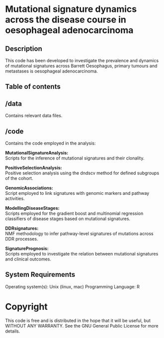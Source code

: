 # Mutational signature dynamics across the disease course in oesophageal adenocarcinoma

## Description

This code has been developed to investigate the prevalence and dynamics of mutational signatures across Barrett Oesophagus, primary tumours and metastases is oesophageal adenocarcinoma.

## Table of contents

## **/data**
Contains relevant data files.

## **/code**
Contains the code employed in the analysis:

**MutationalSignatureAnalysis:**  
Scripts for the inference of mutational signatures and their clonality.

**PositiveSelectionAnalysis:**  
Positive selection analysis using the dndscv method for defined subgroups of the cohort.

**GenomicAssociations:**  
Script employed to link signatures with genomic markers and pathway activities.

**ModellingDiseaseStages:**  
Scripts employed for the gradient boost and multinomial regression classifiers of disease stages based on mutational signatures.

**DDRsignatures:**  
NMF methodology to infer pathway-level signatures of mutations across DDR processes.

**SignaturePrognosis:**  
Scripts employed to investigate the relation between mutational signatures and clinical outcomes.


## System Requirements
Operating system(s): Unix (linux, mac)
Programming Language: R

# Copyright
This code is free and is distributed in the hope that it will be useful, but WITHOUT ANY WARRANTY. See the GNU General Public License for more details.
